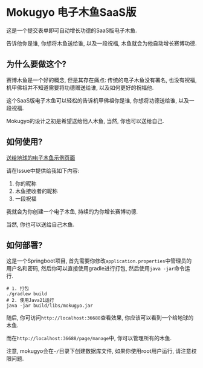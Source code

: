 # Mokugyo 电子木鱼SaaS版

这是一个提交表单即可自动增长功德的SaaS版电子木鱼.

告诉他你是谁, 你想将木鱼送给谁, 以及一段祝福, 木鱼就会为他自动增长赛博功德.

## 为什么要做这个?

赛博木鱼是一个好的概念, 但是其存在痛点: 传统的电子木鱼没有署名, 也没有祝福, 机甲佛祖并不知道需要将功德赠送给谁, 以及如何更好的祝福他.

这个SaaS版电子木鱼可以轻松的告诉机甲佛祖你是谁, 你想将功德送给谁, 以及一段祝福.

Mokugyo的设计之初是希望送给他人木鱼, 当然, 你也可以送给自己.

## 如何使用?

[送给地球的电子木鱼示例页面](https://mokugyo.wofbi1.cn/)

请在Issue中提供给我如下内容:

1. 你的昵称
2. 木鱼接收者的昵称
3. 一段祝福

我就会为你创建一个电子木鱼, 持续的为你增长赛博功德.

当然, 你也可以送给自己木鱼.

## 如何部署?

这是一个Springboot项目, 首先需要你修改`application.properties`中管理员的用户名和密码, 然后你可以直接使用gradle进行打包, 然后使用`java -jar`命令运行.

```shell
# 1. 打包
./gradlew build
# 2. 使用Java21运行
java -jar build/libs/mokugyo.jar
```

随后, 你可访问`http://localhost:36688`查看效果, 你应该可以看到一个给地球的木鱼.

而在`http://localhost:36688/page/manage`中, 你可以管理所有的木鱼.

注意, mokugyo会在`~/`目录下创建数据库文件, 如果你使用root用户运行, 请注意权限问题.